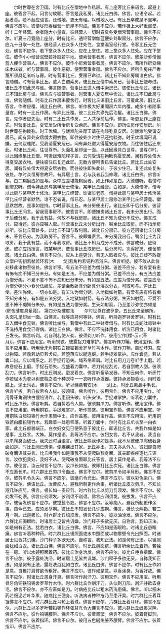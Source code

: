 <!-- { "loadSidebar": true } -->
　　尔时世尊在舍卫国。时有比丘在僧地中作私房。有上座客比丘来语言。起避上座。彼答言不起。问言何故耶。答言是我私房。诸比丘白佛。佛言。应语令起。若起者善。若不起应语言。还僧地。更无有理。以僧地入已。有比丘卒成屋不坚牢。佛言不应尔。彼便尽形寿经营一房屋不时成。佛言不应尔。若作极上大好重阁堂。听十二年经营。余者随大小量宜。彼经营人一切时春夏冬受僧常营事房。佛言不应尔。听夏三月竟随上座分。时有比丘。通经营僧伽蓝便处处取房分。佛言不应尔。应九十日取一处住。彼经营人在众多人住处住。食堂温室经行堂。令客比丘无住处。佛言不应尔。若下堂众多人住处。应在上堂住。若上堂众多人住处。应在下堂住。彼作小小经营泥壁若补缺若平地。便索营事者房。佛言不应尔。彼差沙弥僧伽蓝人便作营事人。佛言不应尔。彼作小房索营事者房。佛言不应尔。若所作房受绳床木床者。听与营事房。彼作恶房。便索营事者房。佛言不应尔。若所作房庄严香薰所须具足者听与房。时有营事比丘。受房已命过。诸比丘不知此房属谁白佛。佛言随僧。时有营事比丘。遣人白僧索房。彼比丘至僧中索房已。营事比丘便命过。诸比丘不知此房与谁。佛言随僧。营事比丘遣人僧中索房已。彼使比丘命过。诸比丘不知此房与谁。佛言应与彼营事者。时营事人夏安居中命过。诸比丘不知此房与谁。佛言随僧。时有比丘作房未覆舍行。时客比丘语旧比丘言。可覆此房。旧比丘答言。作者应覆。诸比丘白佛。佛言。听作极大好重阁房六年内覆。成余小者随事量宜。时有一比丘作房。有异比丘覆。彼二比丘共诤先后治屋。诸比丘白佛。佛言。先作者应先治。时有二比丘共作房。二人共诤前后作。佛言。听更互作上座在先。时营事比丘。夏安居受所治房复受余房。佛言不应尔。即所住房作安居房。尔时世尊在拘睒弥。时王优填。与跋难陀亲厚王请在拘睒弥夏安居。时跋难陀受请安居已。闻有异处安居僧大得衣物。即往彼处少时住已还拘睒弥。时王优填闻已讥嫌。云何跋难陀。受我请夏安居已。闻有异处僧大得夏安居衣物。而往彼住后还来此。时诸比丘闻。往世尊所。头面礼足却坐一面。以此因缘具白世尊。世尊尔时。以此因缘集比丘僧。呵责跋难陀释子言。云何受请在拘睒弥夏安居。闻有异处僧大得夏安居衣物。便往彼住已复还此耶。无数方便呵责已告诸比丘。若比丘此处安居。闻有异处僧大得夏安居衣物。而往彼住即失此处。于彼少住已。复还此处复失彼处。尔时众僧房舍故坏。有异居士言。若与我者我当修理。诸比丘白佛。佛言听与。白二羯磨应如是与。众中应差堪能羯磨者。如上作如是白。大德僧听。若僧时到僧忍听。僧今持此房与某甲居士修治。某甲比丘经营。白如是。大德僧听。僧今以此房与某甲居士修治。某甲比丘经营。谁诸长老忍。僧持此房与某甲居士修治某甲比丘经营者默然。谁不忍者说。僧已忍。与某甲居士房修治某甲比丘经营竟。僧忍默然故。是事如是持。尔时营事比丘。未分房便出行。诸比丘即于后分房。彼营事比丘还问言。留我营事房不。彼答言不。即便嫌责诸比丘言。我未分房出行。而于后便分房。我于此有益。何故不与我房耶。诸比丘不知为成分不成分。佛言成分。应待还。彼亦应嘱人取。时营事比丘未分房出行。嘱余比丘取房。而不指示房处所。彼比丘营处多。此比丘不知与取何房。诸比丘分房已。彼方还问诸比丘分房未。答言已分。为我取房不。答言不。彼即嫌责言。未分房我出行。嘱余比丘为我取房。我于此有益。而不与我取房。诸比丘不知为成分不成分。佛言成分。应待还。彼亦应指授言。取某甲房。彼营事比丘取房已。后分房时。次得好房。便舍前房。诸比丘白佛。佛言不应尔。应从上座更分。若无人取者应与。彼比丘疑不敢捉众僧户钩钥若杖若环若[木　　戈]若角杓若铜杓若浴床。佛言听捉。彼不敢从此住处移此诸物至彼处。佛言听移。有五法不应差为僧分粥。设差不应分。若有爱有恚有怖有痴不知已分未分。有如是五法。不应差为僧分粥。已差不应分。有五法应差为僧分粥。不爱不恚不怖不痴知已分未分。有如是五法。应差为僧分粥。若差应令为僧分粥分小食分佉阇尼。差请会敷卧具分卧具分浴衣分衣。可取可与。差比丘使。差沙弥使。一切亦如是。有五法为僧分粥。入地狱如射箭。有爱有恚有怖有痴不知分未分。有如是五法分粥。入地狱如射箭。有五法分粥。生天如射箭。不爱不恚不怖不痴知分未分。有如是五法为僧分粥。生天如射箭。乃至差沙弥使亦如是(房舍揵度具足竟)。
第四分杂揵度法
　　尔时世尊在波罗奈。五比丘来至佛所。头面礼足却坐一面。白佛言。我等应持何等钵。佛言。听持迦罗钵舍罗钵。时有比丘入僧中食无钵。佛言听比坐与。若僧中有此二种钵者借与。时有比丘蛇吐毒钵中不洗持用食食已得病。诸比丘白佛。佛言。不应不洗钵用食。听洗已用食。时诸比丘发长。佛言听剃。若自剃若使人剃。彼须剃刀听作。彼用宝作[標-示+(革　　月)]。佛言不应用宝。听用铜铁。彼露捉刀难掌护。佛言听作刀鞘。彼用宝作。佛言不应用宝。听用骨牙角铜铁白镴铅锡舍罗草竹苇木作。彼作刀鞘。患动坏刃。应以物障。若毳若劫贝若犬皮。若堕落应以綖连缀。若手捉难掌护。应作囊盛。若从囊口出。应以绳系之。若手捉行恐失。绳系络着肩。时比丘用刀刀卷听手上磨。若故卷应石上磨。手捉石恐失。应盛着刀囊中。若刀钝应刮刃。若自刮教人刮。彼须刮刀。佛言听作。时比丘剃发。患发着衣。佛言听畜承发器。不知云何作。听织竹作若屈木为卷以树皮鞔之若十种衣中一一衣听作承发器。彼持承发物着地。用时着膝上。泥土污衣。佛言不应尔。听以绳悬若安[木　　戈]上。时比丘患鼻中毛长。佛言听拔。若自拔若令人拔。彼须镊。佛言听作。彼用宝作。佛言不应用宝作。听用骨牙角铜铁白镴铅锡作。若患镊头破。听头安铁。手捉难掌护。听着剃刀囊中。时比丘爪长。佛言听剪。若自剪若令人剪。彼须剪爪刀。佛言听作。彼用宝作。佛言不应用宝。听用铜铁。手捉难掌护。听作筒盛。彼用宝作筒。佛言不应用宝。听用铜铁白腊铅锡竹木作患筒中出。应作盖塞。彼用宝作盖。佛言不应用宝。听用铜铁若白腊铅锡竹木。若趣着一处患零落。听着刀囊中。尔时有比丘爪长至一白衣家。此比丘颜貌端正。白衣妇女见已便系意于彼比丘。即语比丘言。共我作如是如是事。比丘言。大姊。莫作是语。我等法不应尔。彼妇女言。若不从我者。我当自以爪爬身面破已。我夫还时当语言。彼比丘唤我作如是事。我不从彼便爪爬破我身面如是。时比丘闻已愧惧。便疾疾出其家。比丘亦出。其夫亦从外入。彼妇即自爬破身面语其夫言。比丘唤我作如是事我不从便爬破我身面。其夫即疾疾逐比丘语言。汝欲犯我妇。我妇不从。便爬破身面耶比丘答言。居士莫作是语。我等法不应尔。彼便言。汝云何言不应尔。汝爪长如是。彼即打比丘次死。诸比丘白佛。佛言不应畜长爪。时六群比丘剪爪令血出。佛言不应尔。彼剪爪令如半月形。佛言不应尔。彼剪爪令头尖。佛言不应尔。彼磨爪令光出。佛言不应尔。彼以彩色染爪。佛言不应尔。佛语比丘。汝曹痴人。避我所制更作余事。听诸比丘皮次剪爪。不知长短几许应剪。佛言。极长如一麦应剪。时六群比丘以剪刀剪须发。佛言不应尔。彼剃发不剃须。佛言应剃须发。彼剃须不剃须。佛言应剃须发。彼拔发。佛言不应尔。彼留发佛言不应尔。彼捻髭令翘。佛言不应尔。汝等痴人。避我所制更作余事。自今已去。应须发尽剃。彼比丘不知发长几许应剃。佛言。极长长两指。若二月一剃。此是极长。时六群比丘梳须发。佛言不应尔。彼以油涂发。佛言不应尔。六群比丘画眼睑。时诸居士见皆共讥嫌。沙门释子多欲无厌。自称言。我知正法。如是何有正法。犹若白衣。诸比丘白佛。佛言。不应如是画眼睑。时诸比丘患眼痛。佛言听着种种药。时六群比丘镜照面或水中照面或以物摩壁令光出照面。时诸居士见皆共讥嫌。沙门释子多欲无厌。自称言。我知正法。如是何有正法。以镜照面犹如白衣。诸比丘白佛。佛言不应尔。时比丘患面疮。佛言听余比丘着药。若独在一房。听以水镜照面着药。彼比丘治身治发。佛言不应尔。彼比丘唾身揩摩。佛言不应尔。彼于露处洗浴。时诸居士见皆共讥嫌。沙门释子多欲无厌。自称我知正法。如是何有正法。露处洗浴犹如白衣。诸比丘白佛。佛言不应尔。时有比丘作如是意。自椎打肩臂欲令粗好。佛言不应尔。彼作如是意。以香涂身。为香好故。佛言不应尔。时诸比丘患身汗臭。佛言听作刮汗刀。彼用宝作。佛言不应用宝。听用骨牙角铜铁铅锡舍罗草竹木作。时六群比丘作刮汗刀。头似剃刀形。刮汗并欲去身毛。佛言不应尔。亦不应畜如是刀。时病疮比丘以粗末药洗患痛。佛言。听以细末药若细泥若叶华果。随病比丘便身。听洗病者种种疮乃至患汗臭。时六群比丘着耳铛佛言不应尔。时六群比丘耳轮上着珠。佛言不应尔。六群比丘着耳环。佛言不应尔。六群比丘以多罗叶若铅锡作环张耳孔令大佛言不应尔。彼六群比丘缠裹耳睡。佛言不应尔。彼作铅锡腰带。佛言不应尔。彼着颈璎。佛言不应尔。彼着臂脚玔。佛言不应尔。彼着指环。佛言不应尔。彼用五色綖络腋系腰臂。佛言不应尔。彼着指印。佛言不应尔。
